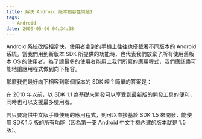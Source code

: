 ```yaml
---
title: 解決 Android 版本相容性問題1
tags:
  - Android
date: 2009-05-06 04:34:38
---
```


<!--StartFragment-->  

Android 系統改版相當快，使用者拿到的手機上往往也搭載著不同版本的 Android 系統。當我們用到新版本 SDK 所提供的功能時，也代表我們放棄了所有使用舊版本 OS 的使用者。為了讓最多的使用者能用上我們所寫的應用程式，我們應該盡可能地讓應用程式做到向下相容。

那麼我們最好向下相容到那個版本的 SDK 哩？簡單的答案是：

在 2010 年以前，以 SDK 1.1 為基礎來開發可以享受到最新版的開發工具的便利，同時也可以支援最多使用者。

若只要寫供中文版手機使用的應用程式，則可以直接基於 SDK 1.5 來開發，能使用 SDK 1.5 版的所有功能（因為第一支 Android 中文手機內建的版本就是 1.5 版）。